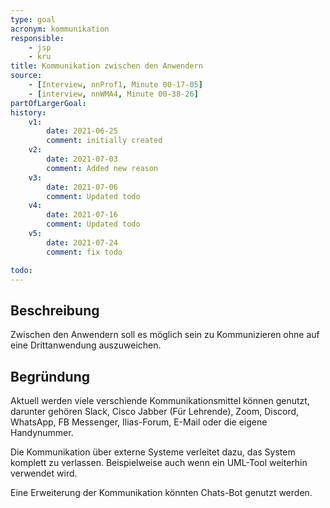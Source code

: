 ```yaml
---
type: goal
acronym: kommunikation
responsible:
    - jsp
    - kru
title: Kommunikation zwischen den Anwendern
source:
    - [Interview, nnProf1, Minute 00-17-05]
    - [interview, nnWMA4, Minute 00-38-26]
partOfLargerGoal: 
history:
    v1:
        date: 2021-06-25
        comment: initially created
    v2:
        date: 2021-07-03
        comment: Added new reason
    v3:
        date: 2021-07-06
        comment: Updated todo
    v4:
        date: 2021-07-16
        comment: Updated todo
    v5:
        date: 2021-07-24
        comment: fix todo

todo:
---
```


## Beschreibung

Zwischen den Anwendern soll es möglich sein zu Kommunizieren ohne auf eine Drittanwendung auszuweichen.

## Begründung

Aktuell werden viele verschiende Kommunikationsmittel können genutzt, darunter gehören Slack, Cisco Jabber (Für Lehrende), Zoom, Discord, WhatsApp, FB Messenger, Ilias-Forum, E-Mail oder die eigene Handynummer. 

Die Kommunikation über externe Systeme verleitet dazu, das System komplett zu verlassen. Beispielweise auch wenn ein UML-Tool weiterhin verwendet wird.

Eine Erweiterung der Kommunikation könnten Chats-Bot genutzt werden.
